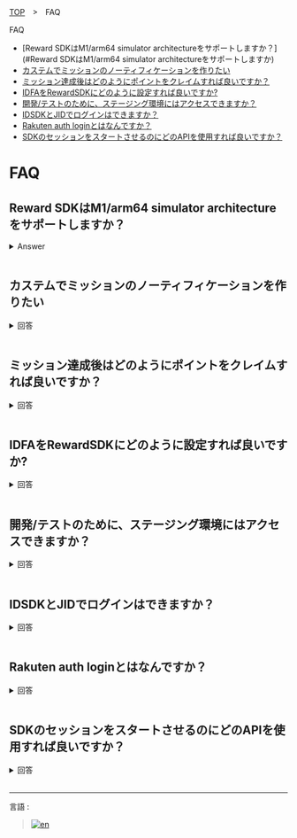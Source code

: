 [TOP](../../../README.md#top)　>　FAQ

FAQ
* [Reward SDKはM1/arm64 simulator architectureをサポートしますか？](#Reward SDKはM1/arm64 simulator architectureをサポートしますか)<br>
* [カステムでミッションのノーティフィケーションを作りたい](#カステムでミッションのノーティフィケーションを作りたい)<br>
* [ミッション達成後はどのようにポイントをクレイムすれば良いですか？](#ミッション達成後はどのようにポイントをクレイムすれば良いですか)<br>
* [IDFAをRewardSDKにどのように設定すれば良いですか?](#idfaをrewardsdkにどのように設定すれば良いですか)<br>
* [開発/テストのために、ステージング環境にはアクセスできますか？](#開発テストのためにステージング環境にはアクセスできますか)<br>
* [IDSDKとJIDでログインはできますか？](#idsdkとjidでログインはできますか)<br>
* [Rakuten auth loginとはなんですか？](#rakuten-auth-loginとはなんですか)<br>
* [SDKのセッションをスタートさせるのにどのAPIを使用すれば良いですか？](#sdkのセッションをスタートさせるのにどのapiを使用すれば良いですか)<br>

# FAQ

## Reward SDKはM1/arm64 simulator architectureをサポートしますか？
<details>
  <summary>Answer</summary>
はい、バージョン3.4.3からM1 (arm64 simulator arch)をサポートします。

</details>

<br>

## カステムでミッションのノーティフィケーションを作りたい

<details>
  <summary>回答</summary>
  
例えば、 Mission A は 3 回のアクションを必要とします。
```
RakutenReward.shared.logAction(actionCode: "Example", completionHandler: { result in ... }
```

logAction API が3回呼ばれると Mission A は達成します。　アプリケーションは達成の delegate　を受け取ります。
```
// RakutenReward class
public var didUpdateUnclaimedAchievement: ((UnclaimedItem) -> Void)?
 
// 例
RakutenReward.shared.didUpdateUnclaimedAchievement = { unclaimedItem in }
```

カスタムノーティフィケーションを表示する例
```
RakutenReward.shared.didUpdateUnclaimedAchievement = { unclaimedItem in
    guard unclaimedItem.notificationType == .CUSTOM, // タイプを確認
          RewardConfiguration.isUserSettingUIEnabled, // ユーザのUI設定を確認
          !RewardConfiguration.isPortalPresent else { // ポータルにUIがないかどうかを確認する（ポータル上での表示はおすすめいたしません）
           
        return
    }
 
    // UIを Main スレッドで表示する
}
```
</details>

<br>

## ミッション達成後はどのようにポイントをクレイムすれば良いですか？

<details>
  <summary>回答</summary>
  
例えば、 Mission A は 3 回のアクションを必要とします。
```
RakutenReward.shared.logAction(actionCode: "Example", completionHandler: { result in ... }
```

logAction API が3回呼ばれると Mission A は達成します。　アプリケーションは達成の delegate　を受け取ります。
```
// RakutenReward class
public var didUpdateUnclaimedAchievement: ((UnclaimedItem) -> Void)?
 
// 例
RakutenReward.shared.didUpdateUnclaimedAchievement = { unclaimedItem in }
```

RakutenReward shared objectの claim メソッドを呼ぶことでポイントをクレイムします。
```
RakutenReward.shared.didUpdateUnclaimedAchievement = { unclaimedItem in
    RakutenReward.shared.claim(unclaimedItem: unclaimedItem, completion: { pointClaimScreenEvent in }
}
```
</details>

<br>

## IDFAをRewardSDKにどのように設定すれば良いですか?

<details>
  <summary>回答</summary>
  
IDFA/Advertising ID は下記のAPIで設定できます。
```
RakutenReward.sharedInstance.advertisingID
```

例 
```
func updateRewardAdID() {
 
        if #available(iOS 14, *) {
 
            #if canImport(AppTrackingTransparency) &&  (arch(x86_64) || arch(arm64))
 
            if ATTrackingManager.trackingAuthorizationStatus == .authorized {
 
                RakutenReward.sharedInstance.advertisingID = ASIdentifierManager().advertisingIdentifier.uuidString
 
            }
 
            #endif
 
        }
 
}
```

IDFA取得のパーミッションをリクエストする
```
if #available(iOS 14, *) {
    #if canImport(AppTrackingTransparency) &&  (arch(x86_64) || arch(arm64))
 
    let permissionAlertAction = UIAlertAction(title: "IDFA permission", style: .default) { (_) in
        ATTrackingManager.requestTrackingAuthorization { [weak self] _ in
            self?.updateRewardAdID()
        }
    }
 
    alert.addAction(permissionAlertAction)
 
    #endif
}
```
</details>

<br>

## 開発/テストのために、ステージング環境にはアクセスできますか？

<details>
  <summary>回答</summary>
  
現在、開発/テストのために、ステージング環境は提供しておりません。<br/>
開発モードかもしくはテスト用のアカウントをご利用ください。
</details>

<br>

## IDSDKとJIDでログインはできますか？

<details>
  <summary>回答</summary>
  
IDSDK と JID でログインすることができます, その場合 tokenTypeをRIDに設定します。
```
// iOS の例
RakutenReward.shared.tokenType = TokenType.rid
```

API-Cのアクセストークンを　startSession API に渡します。
```
// iOS の例
 
RakutenReward.shared.startSession(appCode: "Your App Key", accessToken: <Access token>, completion: { r in
    if case .success(let user) = r { 
    }
}
```

</details>

<br>

## Rakuten auth loginとはなんですか？

<details>
  <summary>回答</summary>
  
RakutenAuth login オプションは楽天のログインをアプリで持っていらっしゃらないアプリケーション向けに提供しております(楽天のアプリケーションでログイン関連のSDKをご利用の場合はこちらを使用しなくても良いです)。
</details>

<br>

## SDKのセッションをスタートさせるのにどのAPIを使用すれば良いですか？

<details>
  <summary>回答</summary>
  
SDK では セッションをスタートさせるのに、2 つの API を用意しています。<br>

もし、IDSDK/UserSDK (RID/RAE)、をご使用の場合はこちら
```
RakutenReward.shared.startSession(appCode: "ExampleAppcode", accessToken: "Example API-C Token", completion: { result in }
```

その他の場合はこちらになります。
```
RakutenReward.shared.startSession(appCode: "ExampleAppcode", completion: { result in }
```

</details>

<br>

---
言語 :
> [![en](../../lang/en.png)](../../FAQ/FAQ.md)
